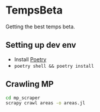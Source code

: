 # TempsBeta

Getting the best temps beta.

## Setting up dev env

* Install [Poetry](https://python-poetry.org/docs/#installation)
*  `poetry shell && poetry install`


## Crawling MP

```bash
cd mp_scraper
scrapy crawl areas -o areas.jl
```